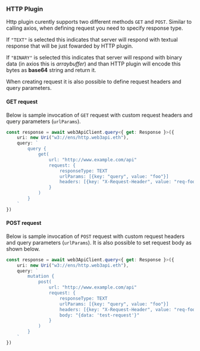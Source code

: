 ### HTTP Plugin

Http plugin curently supports two different methods `GET` and `POST`. Similar to calling axios, when defining request you need to specify response type.

If `"TEXT"` is selected this indicates that server will respond with textual response that will be just fowarded by HTTP plugin.

If `"BINARY"` is selected this indicates that server will respond with binary data (in axios this is _arraybuffer_) and than HTTP plugin will encode this bytes as **base64** string and return it.

When creating request it is also possible to define request headers and query parameters.

#### GET request

Below is sample invocation of `GET` request with custom request headers and query parameters (`urlParams`).

```ts
const response = await web3ApiClient.query<{ get: Response }>({
    uri: new Uri("w3://ens/http.web3api.eth"),
    query: `
        query {
            get(
                url: "http://www.example.com/api"
                request: {
                    responseType: TEXT
                    urlParams: [{key: "query", value: "foo"}]
                    headers: [{key: "X-Request-Header", value: "req-foo"}]
                }
            )
        }
    `
})
```

#### POST request

Below is sample invocation of `POST` request with custom request headers and query parameters (`urlParams`). It is also possible to set request body as shown below.

```ts
const response = await web3ApiClient.query<{ get: Response }>({
    uri: new Uri("w3://ens/http.web3api.eth"),
    query: `
        mutation {
            post(
                url: "http://www.example.com/api"
                request: {
                    responseType: TEXT
                    urlParams: [{key: "query", value: "foo"}]
                    headers: [{key: "X-Request-Header", value: "req-foo"}]
                    body: "{data: 'test-request'}"
                }
            )
        }
    `
})
```